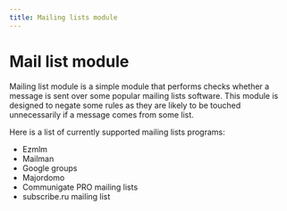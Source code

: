 ```yaml
---
title: Mailing lists module
---
```


# Mail list module

Mailing list module is a simple module that performs checks whether a message is
sent over some popular mailing lists software. This module is designed to negate
some rules as they are likely to be touched unnecessarily if a message comes from
some list.

Here is a list of currently supported mailing lists programs:

- Ezmlm
- Mailman
- Google groups
- Majordomo
- Communigate PRO mailing lists
- subscribe.ru mailing list 
